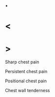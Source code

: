 # .

# <

# >

Sharp chest pain

Persistent chest pain

Positional chest pain

Chest wall tenderness
